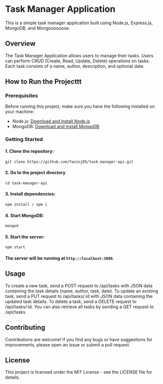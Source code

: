 # Task Manager Application

This is a simple task manager application built using Node.js, Express.js, MongoDB, and Mongoooooose.

## Overview

The Task Manager Application allows users to manage their tasks. Users can perform CRUD (Create, Read, Update, Delete) operations on tasks. Each task consists of a name, author, description, and optional date.

## How to Run the Projecttt

### Prerequisites

Before running this project, make sure you have the following installed on your machine:

- Node.js: [Download and Install Node.js](https://nodejs.org/)
- MongoDB: [Download and Install MongoDB](https://www.mongodb.com/try/download/community)

### Getting Started

#### 1. Clone the repository:

```
git clone https://github.com/Yasinj05/task-manager-api.git
```

#### 2. Go to the project directory

```
cd task-manager-api
```

#### 3. Install dependencies:

```
npm install / npm i
```

#### 4. Start MongoDB:

```
mongod
```

#### 5. Start the server:

```
npm start
```

#### The server will be running at `http://localhost:3000`.

## Usage

To create a new task, send a POST request to /api/tasks with JSON data containing the task details (name, author, task, date).
To update an existing task, send a PUT request to /api/tasks/:id with JSON data containing the updated task details.
To delete a task, send a DELETE request to /api/tasks/:id.
You can also retrieve all tasks by sending a GET request to /api/tasks.

## Contributing

Contributions are welcome! If you find any bugs or have suggestions for improvements, please open an issue or submit a pull request.

## License

This project is licensed under the MIT License - see the LICENSE file for details.
